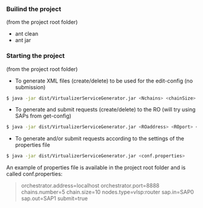 ### Builind the project
(from the project root folder)
- ant clean 
- ant jar 

### Starting the project 
(from the project root folder)

- To generate XML files (create/delete) to be used for the edit-config (no submission)
```sh
$ java -jar dist/VirtualizerServiceGenerator.jar <Nchains> <chainSize> <SAPin> <SAPout>
```

- To generate and submit requests (create/delete) to the RO (will try using SAPs from get-config)
```sh
$ java -jar dist/VirtualizerServiceGenerator.jar <ROaddress> <ROport> <Nchains> <chainSize>
```

- To generate and/or submit requests according to the settings of the properties file
```sh
$ java -jar dist/VirtualizerServiceGenerator.jar <conf.properties>
```

An example of properties file is available in the project root folder and is called conf.properties:

> orchestrator.address=localhost
> orchestrator.port=8888
> chains.number=5
> chain.size=10
> nodes.type=vlsp:router
> sap.in=SAP0
> sap.out=SAP1
> submit=true
